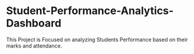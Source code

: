 # Student-Performance-Analytics-Dashboard
This Project is Focused on analyzing Students Performance based on their marks and attendance.
